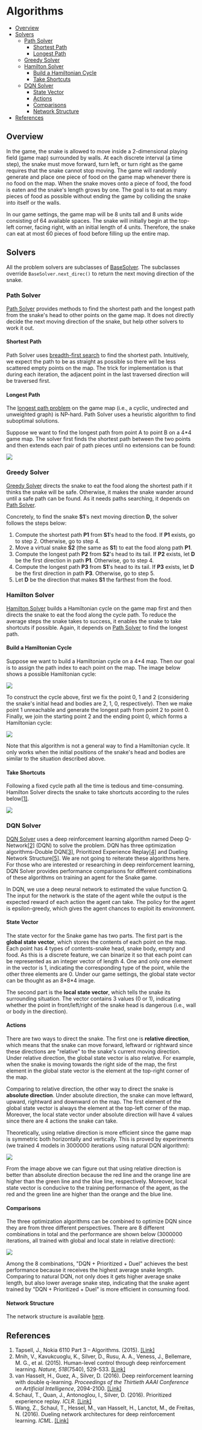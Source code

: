 # Algorithms

- [Overview](#overview)
- [Solvers](#solvers)
  - [Path Solver](#path-solver)
    - [Shortest Path](#shortest-path)
    - [Longest Path](#longest-path)
  - [Greedy Solver](#greedy-solver)
  - [Hamilton Solver](#hamilton-solver)
    - [Build a Hamiltonian Cycle](#build-a-hamiltonian-cycle)
    - [Take Shortcuts](#take-shortcuts)
  - [DQN Solver](#dqn-solver)
    - [State Vector](#state-vector)
    - [Actions](#actions)
    - [Comparisons](#comparisons)
    - [Network Structure](#network-structure)
- [References](#references)

## Overview

In the game, the snake is allowed to move inside a 2-dimensional playing field (game map) surrounded by walls. At each discrete interval (a time step), the snake must move forward, turn left, or turn right as the game requires that the snake cannot stop moving. The game will randomly generate and place one piece of food on the game map whenever there is no food on the map. When the snake moves onto a piece of food, the food is eaten and the snake's length grows by one. The goal is to eat as many pieces of food as possible without ending the game by colliding the snake into itself or the walls.

In our game settings, the game map will be 8 units tall and 8 units wide consisting of 64 available spaces. The snake will initially begin at the top-left corner, facing right, with an initial length of 4 units. Therefore, the snake can eat at most 60 pieces of food before filling up the entire map.

## Solvers

All the problem solvers are subclasses of [BaseSolver][src-basesolver]. The subclasses override `BaseSolver.next_direc()` to return the next moving direction of the snake.

### Path Solver

[Path Solver][src-pathsolver] provides methods to find the shortest path and the longest path from the snake's head to other points on the game map. It does not directly decide the next moving direction of the snake, but help other solvers to work it out.

#### Shortest Path

Path Solver uses [breadth-first search][wiki-bfs] to find the shortest path. Intuitively, we expect the path to be as straight as possible so there will be less scattered empty points on the map. The trick for implementation is that during each iteration, the adjacent point in the last traversed direction will be traversed first.

#### Longest Path

The [longest path problem][wiki-longest-path] on the game map (i.e., a cyclic, undirected and unweighted graph) is NP-hard. Path Solver uses a heuristic algorithm to find suboptimal solutions.

Suppose we want to find the longest path from point A to point B on a 4*4 game map. The solver first finds the shortest path between the two points and then extends each pair of path pieces until no extensions can be found:

![][img-build-longest]

### Greedy Solver

[Greedy Solver][src-greedysolver] directs the snake to eat the food along the shortest path if it thinks the snake will be safe. Otherwise, it makes the snake wander around until a safe path can be found. As it needs paths searching, it depends on [Path Solver](#path-solver).

Concretely, to find the snake **S1**'s next moving direction **D**, the solver follows the steps below:

1. Compute the shortest path **P1** from **S1**'s head to the food. If **P1** exists, go to step 2. Otherwise, go to step 4.
2. Move a virtual snake **S2** (the same as **S1**) to eat the food along path **P1**.
3. Compute the longest path **P2** from **S2**'s head to its tail. If **P2** exists, let **D** be the first direction in path **P1**. Otherwise, go to step 4.
4. Compute the longest path **P3** from **S1**'s head to its tail. If **P3** exists, let **D** be the first direction in path **P3**. Otherwise, go to step 5.
5. Let **D** be the direction that makes **S1** the farthest from the food.

### Hamilton Solver

[Hamilton Solver][src-hamiltonsolver] builds a Hamiltonian cycle on the game map first and then directs the snake to eat the food along the cycle path. To reduce the average steps the snake takes to success, it enables the snake to take shortcuts if possible. Again, it depends on [Path Solver](#path-solver) to find the longest path.

#### Build a Hamiltonian Cycle

Suppose we want to build a Hamiltonian cycle on a 4*4 map. Then our goal is to assign the path index to each point on the map. The image below shows a possible Hamiltonian cycle:

![][img-hamilton-cycle]

To construct the cycle above, first we fix the point 0, 1 and 2 (considering the snake's initial head and bodies are 2, 1, 0, respectively). Then we make point 1 unreachable and generate the longest path from point 2 to point 0. Finally, we join the starting point 2 and the ending point 0, which forms a Hamiltonian cycle:

![][img-build-hamilton]

Note that this algorithm is not a general way to find a Hamiltonian cycle. It only works when the initial positions of the snake's head and bodies are similar to the situation described above.

#### Take Shortcuts

Following a fixed cycle path all the time is tedious and time-consuming. Hamilton Solver directs the snake to take shortcuts according to the rules below[[1]][ref-shortcuts].

![][img-take-shortcuts]

### DQN Solver

[DQN Solver][src-dqnsolver] uses a deep reinforcement learning algorithm named Deep Q-Network[[2]][ref-dqn] (DQN) to solve the problem. DQN has three optimization algorithms-Double DQN[[3]][ref-ddqn], Prioritized Experience Replay[[4]][ref-pri] and Dueling Network Structure[[5]][ref-duel]. We are not going to reiterate these algorithms here. For those who are interested or researching in deep reinforcement learning, DQN Solver provides performance comparisons for different combinations of these algorithms on training an agent for the Snake game.

In DQN, we use a deep neural network to estimated the value function Q. The input for the network is the state of the agent while the output is the expected reward of each action the agent can take. The policy for the agent is epsilon-greedy, which gives the agent chances to exploit its environment.

#### State Vector

The state vector for the Snake game has two parts. The first part is the **global state vector**, which stores the contents of each point on the map. Each point has 4 types of contents-snake head, snake body, empty and food. As this is a discrete feature, we can binarize it so that each point can be represented as an integer vector of length 4. One and only one element in the vector is 1, indicating the corresponding type of the point, while the other three elements are 0. Under our game settings, the global state vector can be thought as an 8\*8\*4 image.

The second part is the **local state vector**, which tells the snake its surrounding situation. The vector contains 3 values (0 or 1), indicating whether the point in front/left/right of the snake head is dangerous (i.e., wall or body in the direction).

#### Actions

There are two ways to direct the snake. The first one is **relative direction**, which means that the snake can move forward, leftward or rightward since these directions are "relative" to the snake's current moving direction. Under relative direction, the global state vector is also relative. For example, when the snake is moving towards the right side of the map, the first element in the global state vector is the element at the top-right corner of the map.

Comparing to relative direction, the other way to direct the snake is **absolute direction**. Under absolute direction, the snake can move leftward, upward, rightward and downward on the map. The first element of the global state vector is always the element at the top-left corner of the map. Moreover, the local state vector under absolute direction will have 4 values since there are 4 actions the snake can take.

Theoretically, using relative direction is more efficient since the game map is symmetric both horizontally and vertically. This is proved by experiments (we trained 4 models in 3000000 iterations using natural DQN algorithm):

![][img-dqn-4-legends]

From the image above we can figure out that using relative direction is better than absolute direction because the red line and the orange line are higher than the green line and the blue line, respectively. Moreover, local state vector is conducive to the training performance of the agent, as the red and the green line are higher than the orange and the blue line.

#### Comparisons

The three optimization algorithms can be combined to optimize DQN since they are from three different perspectives. There are 8 different combinations in total and the performance are shown below (3000000 iterations, all trained with global and local state in relative direction):

![][img-dqn-8-legends]

Among the 8 combinations, "DQN + Prioritized + Duel" achieves the best performance because it receives the highest average snake length. Comparing to natural DQN, not only does it gets higher average snake length, but also lower average snake step, indicating that the snake agent trained by "DQN + Prioritized + Duel" is more efficient in consuming food.

#### Network Structure

The network structure is available [here][net-struct].

## References

1. Tapsell, J., Nokia 6110 Part 3 – Algorithms. (2015). [[Link]][ref-shortcuts]
2. Mnih, V., Kavukcuoglu, K., Silver, D., Rusu, A. A., Veness, J., Bellemare, M. G., et al. (2015). Human-level control through deep reinforcement learning. *Nature, 518*(7540), 529-533. [[Link]][ref-dqn]
3. van Hasselt, H., Guez, A., Silver, D. (2016). Deep reinforcement learning with double q-learning. *Proceedings of the Thirtieth AAAI Conference on Artificial Intelligence*, 2094-2100. [[Link]][ref-ddqn]
4. Schaul, T., Quan, J., Antonoglou, I., Silver, D. (2016). Prioritized experience replay. *ICLR*. [[Link]][ref-pri]
5. Wang, Z., Schaul, T., Hessel, M., van Hasselt, H., Lanctot, M., de Freitas, N. (2016). Dueling network architectures for deep reinforcement learning. *ICML*. [[Link]][ref-duel]


[wiki-bfs]: https://en.wikipedia.org/wiki/Breadth-first_search
[wiki-longest-path]: https://en.wikipedia.org/wiki/Longest_path_problem

[src-basesolver]: ../snake/solver/base.py
[src-pathsolver]: ../snake/solver/path.py
[src-greedysolver]: ../snake/solver/greedy.py
[src-hamiltonsolver]: ../snake/solver/hamilton.py
[src-dqnsolver]: ../snake/solver/dqn/__init__.py

[img-build-longest]: ./images/build_longest.png
[img-hamilton-cycle]: ./images/hamilton_cycle.png
[img-build-hamilton]: ./images/build_hamilton.png
[img-take-shortcuts]: ./images/take_shortcuts.png

[img-dqn-4-legends]: ./images/graph_dqn_4_legends.png
[img-dqn-8-legends]: ./images/graph_dqn_8_legends.png

[net-struct]: http://chuyangliu.com/others/snake-net.html

[ref-shortcuts]: https://johnflux.com/2015/05/02/nokia-6110-part-3-algorithms/
[ref-dqn]: https://www.nature.com/articles/nature14236
[ref-ddqn]: https://arxiv.org/abs/1509.06461
[ref-pri]: https://arxiv.org/abs/1511.05952
[ref-duel]: https://arxiv.org/abs/1511.06581
